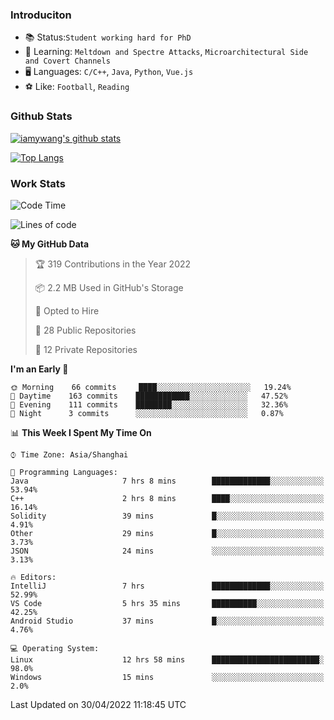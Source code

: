 ### Introduciton

- 📚 Status:`Student working hard for PhD`
- 🔎 Learning: `Meltdown and Spectre Attacks`, `Microarchitectural Side and Covert Channels`
- 🖥️ Languages: `C/C++`, `Java`, `Python`, `Vue.js`
- ⚽ Like: `Football`, `Reading`

### Github Stats

[![iamywang's github stats](https://github-readme-stats.vercel.app/api?username=iamywang&count_private=true&show_icons=true)]()

[![Top Langs](https://github-readme-stats.vercel.app/api/top-langs/?username=iamywang&layout=compact)]()

### Work Stats

<!--START_SECTION:waka-->
![Code Time](http://img.shields.io/badge/Code%20Time-292%20hrs%2028%20mins-blue)

![Lines of code](https://img.shields.io/badge/From%20Hello%20World%20I%27ve%20Written--49%20Thousand%20lines%20of%20code-blue)

**🐱 My GitHub Data** 

> 🏆 319 Contributions in the Year 2022
 > 
> 📦 2.2 MB Used in GitHub's Storage 
 > 
> 💼 Opted to Hire
 > 
> 📜 28 Public Repositories 
 > 
> 🔑 12 Private Repositories  
 > 
**I'm an Early 🐤** 

```text
🌞 Morning    66 commits     ████░░░░░░░░░░░░░░░░░░░░░   19.24% 
🌆 Daytime    163 commits    ████████████░░░░░░░░░░░░░   47.52% 
🌃 Evening    111 commits    ████████░░░░░░░░░░░░░░░░░   32.36% 
🌙 Night      3 commits      ░░░░░░░░░░░░░░░░░░░░░░░░░   0.87%

```


📊 **This Week I Spent My Time On** 

```text
⌚︎ Time Zone: Asia/Shanghai

💬 Programming Languages: 
Java                     7 hrs 8 mins        █████████████░░░░░░░░░░░░   53.94% 
C++                      2 hrs 8 mins        ████░░░░░░░░░░░░░░░░░░░░░   16.14% 
Solidity                 39 mins             █░░░░░░░░░░░░░░░░░░░░░░░░   4.91% 
Other                    29 mins             █░░░░░░░░░░░░░░░░░░░░░░░░   3.73% 
JSON                     24 mins             ░░░░░░░░░░░░░░░░░░░░░░░░░   3.13%

🔥 Editors: 
IntelliJ                 7 hrs               █████████████░░░░░░░░░░░░   52.99% 
VS Code                  5 hrs 35 mins       ██████████░░░░░░░░░░░░░░░   42.25% 
Android Studio           37 mins             █░░░░░░░░░░░░░░░░░░░░░░░░   4.76%

💻 Operating System: 
Linux                    12 hrs 58 mins      ████████████████████████░   98.0% 
Windows                  15 mins             ░░░░░░░░░░░░░░░░░░░░░░░░░   2.0%

```


 Last Updated on 30/04/2022 11:18:45 UTC
<!--END_SECTION:waka-->

